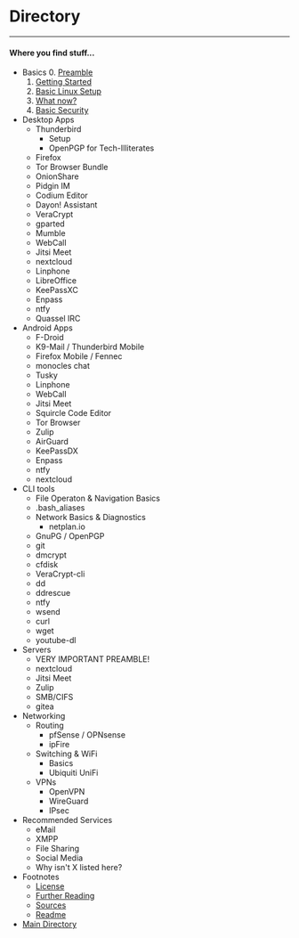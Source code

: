 # Directory

---

#### Where you find stuff...

- Basics 
  0. [Preamble](/basics/0-preamble.md)
  1. [Getting Started](/basics/1-getting-started.md) 
  2. [Basic Linux Setup](/basics/2-basic-linux-setup.md)
  3. [What now?](/basics/3-what-now.md)
  4. [Basic Security](/basics/4-basic-security.md)
- Desktop Apps
  - Thunderbird
    - Setup
    - OpenPGP for Tech-Illiterates
  - Firefox
  - Tor Browser Bundle
  - OnionShare
  - Pidgin IM
  - Codium Editor
  - Dayon! Assistant
  - VeraCrypt
  - gparted
  - Mumble
  - WebCall
  - Jitsi Meet
  - nextcloud
  - Linphone
  - LibreOffice
  - KeePassXC
  - Enpass
  - ntfy
  - Quassel IRC
- Android Apps
  - F-Droid
  - K9-Mail / Thunderbird Mobile
  - Firefox Mobile / Fennec
  - monocles chat 
  - Tusky
  - Linphone
  - WebCall
  - Jitsi Meet
  - Squircle Code Editor
  - Tor Browser
  - Zulip
  - AirGuard
  - KeePassDX
  - Enpass
  - ntfy
  - nextcloud
- CLI tools
  - File Operaton & Navigation Basics
  - .bash_aliases
  - Network Basics & Diagnostics
    - netplan.io
  - GnuPG / OpenPGP
  - git
  - dmcrypt
  - cfdisk
  - VeraCrypt-cli
  - dd
  - ddrescue
  - ntfy
  - wsend
  - curl
  - wget
  - youtube-dl
- Servers
  - VERY IMPORTANT PREAMBLE!
  - nextcloud
  - Jitsi Meet
  - Zulip
  - SMB/CIFS
  - gitea
- Networking
  - Routing
    - pfSense / OPNsense
    - ipFire
  - Switching & WiFi
    - Basics
    - Ubiquiti UniFi
  - VPNs
    - OpenVPN
    - WireGuard
    - IPsec
- Recommended Services
  - eMail
  - XMPP
  - File Sharing
  - Social Media
  - Why isn't X listed here?
- Footnotes
  - [License](LICENSE.md)
  - [Further Reading](further-reading.md)
  - [Sources](sources.md)
  - [Readme](README.md)
- [Main Directory](directory.md)